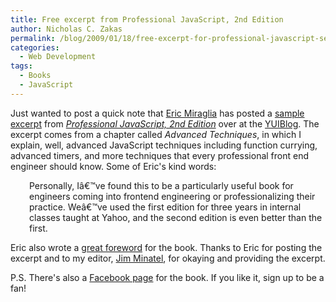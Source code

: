 ```yaml
---
title: Free excerpt from Professional JavaScript, 2nd Edition
author: Nicholas C. Zakas
permalink: /blog/2009/01/18/free-excerpt-for-professional-javascript-second-edition/
categories:
  - Web Development
tags:
  - Books
  - JavaScript
---
```

Just wanted to post a quick note that [Eric Miraglia][1] has posted a [sample excerpt][2] from [<cite>Professional JavaScript, 2nd Edition</cite>][3] over at the [YUIBlog][4]. The excerpt comes from a chapter called <cite>Advanced Techniques</cite>, in which I explain, well, advanced JavaScript techniques including function currying, advanced timers, and more techniques that every professional front end engineer should know. Some of Eric's kind words:

<p style="padding-left: 30px;">
  Personally, Iâ€™ve found this to be a particularly useful book for engineers coming into frontend engineering or professionalizing their practice. Weâ€™ve used the first edition for three years in internal classes taught at Yahoo, and the second edition is even better than the first.
</p>

Eric also wrote a [great foreword][5] for the book. Thanks to Eric for posting the excerpt and to my editor, [Jim Minatel][6], for okaying and providing the excerpt.

P.S. There's also a [Facebook page][7] for the book. If you like it, sign up to be a fan!

 [1]: http://www.ericmiraglia.com
 [2]: http://yuiblog.com/blog/2009/01/16/projs2/
 [3]: http://www.amazon.com/gp/product/047022780X?ie=UTF8&tag=nczonline-20&linkCode=as2&camp=1789&creative=390957&creativeASIN=047022780X
 [4]: http://www.yuiblog.com
 [5]: {{site.url}}/blog/2008/12/31/now-available-professional-javascript-second-edition/
 [6]: http://wroxblog.typepad.com/
 [7]: http://www.facebook.com/pages/Professional-JavaScript-for-Web-Developers/56036204632?ref=share
